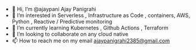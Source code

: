  - 👋 Hi, I’m @ajaypani Ajay Panigrahi
- 👀 I’m interested in Serverless , Infrastructure as Code , containers, AWS, Python , Reactive / Predictive monitoring
- 🌱 I’m currently learning Kubernetes , Github Actions , Terraform
- 💞️ I’m looking to collaborate on any cloud native 
- 📫 How to reach me on my email ajaypanigrahi2385@gmail.com

<!---
ajaypani/ajaypani is a ✨ special ✨ repository because its `README.md` (this file) appears on your GitHub profile.
You can click the Preview link to take a look at your changes.
--->
